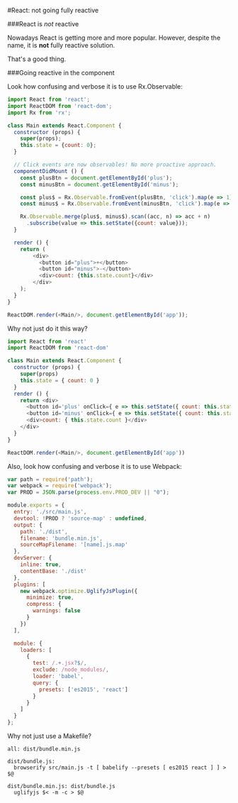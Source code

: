 #React: not going fully reactive

###React is _not_ reactive

Nowadays React is getting more and more popular. However, despite the name, it is **not** fully reactive solution.

That's a good thing.

###Going reactive in the component

Look how confusing and verbose it is to use Rx.Observable:

```js
import React from 'react';
import ReactDOM from 'react-dom';
import Rx from 'rx';

class Main extends React.Component {
  constructor (props) {
    super(props);
    this.state = {count: 0};
  }

  // Click events are now observables! No more proactive approach.
  componentDidMount () {
    const plusBtn = document.getElementById('plus');
    const minusBtn = document.getElementById('minus');

    const plus$ = Rx.Observable.fromEvent(plusBtn, 'click').map(e => 1);
    const minus$ = Rx.Observable.fromEvent(minusBtn, 'click').map(e => -1);

    Rx.Observable.merge(plus$, minus$).scan((acc, n) => acc + n)
      .subscribe(value => this.setState({count: value}));
  }

  render () {
    return (
        <div>
          <button id="plus">+</button>
          <button id="minus">-</button>
          <div>count: {this.state.count}</div>
        </div>
    );
  }
}

ReactDOM.render(<Main/>, document.getElementById('app'));
```

Why not just do it this way?

```js
import React from 'react'
import ReactDOM from 'react-dom'

class Main extends React.Component {
  constructor (props) {
    super(props)
    this.state = { count: 0 }
  }
  render () {
    return <div>
      <button id='plus' onClick={ e => this.setState({ count: this.state.count + 1 }) }>+</button>
      <button id='minus' onClick={ e => this.setState({ count: this.state.count - 1 }) }>-</button>
      <div>count: { this.state.count }</div>
    </div>
  }
}

ReactDOM.render(<Main/>, document.getElementById('app'))
```

Also, look how confusing and verbose it is to use Webpack:

```js
var path = require('path');
var webpack = require('webpack');
var PROD = JSON.parse(process.env.PROD_DEV || "0");

module.exports = {
  entry: './src/main.js',
  devtool: !PROD ? 'source-map' : undefined,
  output: {
    path: './dist',
    filename: 'bundle.min.js',
    sourceMapFilename: '[name].js.map'
  },
  devServer: {
    inline: true,
    contentBase: './dist'
  },
  plugins: [
    new webpack.optimize.UglifyJsPlugin({
      minimize: true,
      compress: {
        warnings: false
      }
    })
  ],

  module: {
    loaders: [
      {
        test: /.+.jsx?$/,
        exclude: /node_modules/,
        loader: 'babel',
        query: {
          presets: ['es2015', 'react']
        }
      }
    ]
  }
};
```

Why not just use a Makefile?

```make
all: dist/bundle.min.js

dist/bundle.js:
  browserify src/main.js -t [ babelify --presets [ es2015 react ] ] > $@

dist/bundle.min.js: dist/bundle.js
  uglifyjs $< -m -c > $@
```
